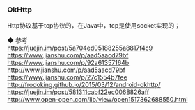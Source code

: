 ### OkHttp

Http协议基于tcp协议的，在Java中，tcp是使用socket实现的；  



◆ 参考  
https://juejin.im/post/5a704ed05188255a8817f4c9  
https://www.jianshu.com/p/aad5aacd79bf
https://www.jianshu.com/p/92a61357164b  
http://www.jianshu.com/p/aad5aacd79bf  
https://www.jianshu.com/p/27c1554b7fee  
http://frodoking.github.io/2015/03/12/android-okhttp/  
https://juejin.im/post/581311cabf22ec0068826aff  
http://www.open-open.com/lib/view/open1517362688550.html  
